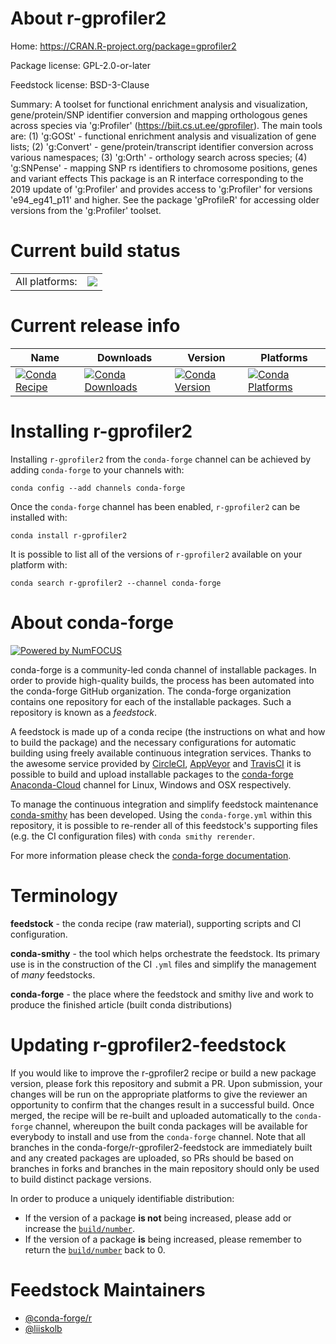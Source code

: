 About r-gprofiler2
==================

Home: https://CRAN.R-project.org/package=gprofiler2

Package license: GPL-2.0-or-later

Feedstock license: BSD-3-Clause

Summary: A toolset for functional enrichment analysis and visualization, gene/protein/SNP identifier conversion and mapping orthologous genes across species via 'g:Profiler' (<https://biit.cs.ut.ee/gprofiler>).  The main tools are:  (1) 'g:GOSt' - functional enrichment analysis and visualization of gene lists;  (2) 'g:Convert' - gene/protein/transcript identifier conversion across various namespaces; (3) 'g:Orth' - orthology search across species; (4) 'g:SNPense' - mapping SNP rs identifiers to chromosome positions, genes and variant effects This package is an R interface corresponding to the 2019 update of 'g:Profiler' and provides access to 'g:Profiler' for versions 'e94_eg41_p11' and higher. See the package 'gProfileR' for accessing older versions from the 'g:Profiler' toolset.  



Current build status
====================


<table><tr><td>All platforms:</td>
    <td>
      <a href="https://dev.azure.com/conda-forge/feedstock-builds/_build/latest?definitionId=7894&branchName=master">
        <img src="https://dev.azure.com/conda-forge/feedstock-builds/_apis/build/status/r-gprofiler2-feedstock?branchName=master">
      </a>
    </td>
  </tr>
</table>

Current release info
====================

| Name | Downloads | Version | Platforms |
| --- | --- | --- | --- |
| [![Conda Recipe](https://img.shields.io/badge/recipe-r--gprofiler2-green.svg)](https://anaconda.org/conda-forge/r-gprofiler2) | [![Conda Downloads](https://img.shields.io/conda/dn/conda-forge/r-gprofiler2.svg)](https://anaconda.org/conda-forge/r-gprofiler2) | [![Conda Version](https://img.shields.io/conda/vn/conda-forge/r-gprofiler2.svg)](https://anaconda.org/conda-forge/r-gprofiler2) | [![Conda Platforms](https://img.shields.io/conda/pn/conda-forge/r-gprofiler2.svg)](https://anaconda.org/conda-forge/r-gprofiler2) |

Installing r-gprofiler2
=======================

Installing `r-gprofiler2` from the `conda-forge` channel can be achieved by adding `conda-forge` to your channels with:

```
conda config --add channels conda-forge
```

Once the `conda-forge` channel has been enabled, `r-gprofiler2` can be installed with:

```
conda install r-gprofiler2
```

It is possible to list all of the versions of `r-gprofiler2` available on your platform with:

```
conda search r-gprofiler2 --channel conda-forge
```


About conda-forge
=================

[![Powered by NumFOCUS](https://img.shields.io/badge/powered%20by-NumFOCUS-orange.svg?style=flat&colorA=E1523D&colorB=007D8A)](http://numfocus.org)

conda-forge is a community-led conda channel of installable packages.
In order to provide high-quality builds, the process has been automated into the
conda-forge GitHub organization. The conda-forge organization contains one repository
for each of the installable packages. Such a repository is known as a *feedstock*.

A feedstock is made up of a conda recipe (the instructions on what and how to build
the package) and the necessary configurations for automatic building using freely
available continuous integration services. Thanks to the awesome service provided by
[CircleCI](https://circleci.com/), [AppVeyor](https://www.appveyor.com/)
and [TravisCI](https://travis-ci.com/) it is possible to build and upload installable
packages to the [conda-forge](https://anaconda.org/conda-forge)
[Anaconda-Cloud](https://anaconda.org/) channel for Linux, Windows and OSX respectively.

To manage the continuous integration and simplify feedstock maintenance
[conda-smithy](https://github.com/conda-forge/conda-smithy) has been developed.
Using the ``conda-forge.yml`` within this repository, it is possible to re-render all of
this feedstock's supporting files (e.g. the CI configuration files) with ``conda smithy rerender``.

For more information please check the [conda-forge documentation](https://conda-forge.org/docs/).

Terminology
===========

**feedstock** - the conda recipe (raw material), supporting scripts and CI configuration.

**conda-smithy** - the tool which helps orchestrate the feedstock.
                   Its primary use is in the construction of the CI ``.yml`` files
                   and simplify the management of *many* feedstocks.

**conda-forge** - the place where the feedstock and smithy live and work to
                  produce the finished article (built conda distributions)


Updating r-gprofiler2-feedstock
===============================

If you would like to improve the r-gprofiler2 recipe or build a new
package version, please fork this repository and submit a PR. Upon submission,
your changes will be run on the appropriate platforms to give the reviewer an
opportunity to confirm that the changes result in a successful build. Once
merged, the recipe will be re-built and uploaded automatically to the
`conda-forge` channel, whereupon the built conda packages will be available for
everybody to install and use from the `conda-forge` channel.
Note that all branches in the conda-forge/r-gprofiler2-feedstock are
immediately built and any created packages are uploaded, so PRs should be based
on branches in forks and branches in the main repository should only be used to
build distinct package versions.

In order to produce a uniquely identifiable distribution:
 * If the version of a package **is not** being increased, please add or increase
   the [``build/number``](https://conda.io/docs/user-guide/tasks/build-packages/define-metadata.html#build-number-and-string).
 * If the version of a package **is** being increased, please remember to return
   the [``build/number``](https://conda.io/docs/user-guide/tasks/build-packages/define-metadata.html#build-number-and-string)
   back to 0.

Feedstock Maintainers
=====================

* [@conda-forge/r](https://github.com/conda-forge/r/)
* [@liiskolb](https://github.com/liiskolb/)

